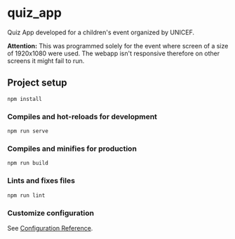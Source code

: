 # quiz_app

Quiz App developed for a children's event organized by UNICEF.

**Attention:** This was programmed solely for the event where screen of a size of 1920x1080 were used. The webapp isn't responsive therefore on other screens it might fail to run.

## Project setup
```
npm install
```

### Compiles and hot-reloads for development
```
npm run serve
```

### Compiles and minifies for production
```
npm run build
```

### Lints and fixes files
```
npm run lint
```

### Customize configuration
See [Configuration Reference](https://cli.vuejs.org/config/).

